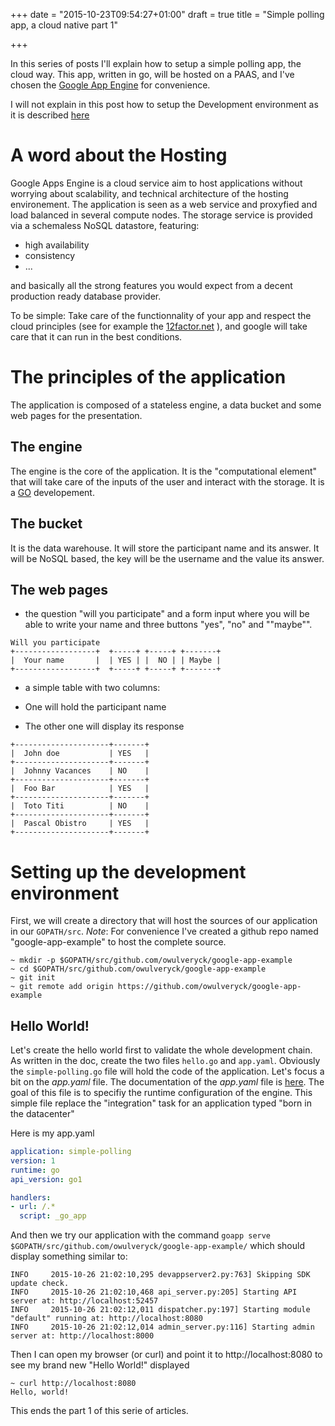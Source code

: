 +++
date = "2015-10-23T09:54:27+01:00"
draft = true
title = "Simple polling app, a cloud native part 1"

+++

In this series of posts I'll explain how to setup a simple polling app, the cloud way.
This app, written in go, will be hosted on a PAAS, and I've chosen the [Google App Engine](https://cloud.google.com/appengine/docs) for convenience.

I will not explain in this post how to setup the Development environment as it is described [here](https://cloud.google.com/appengine/docs/go/gettingstarted/devenvironment)

# A word about the Hosting

Google Apps Engine is a cloud service aim to host applications without worrying about scalability, and technical architecture of the hosting environement.
The application is seen as a web service and proxyfied and load balanced in several compute nodes.
The storage service is provided via a schemaless NoSQL datastore, featuring:

* high availability
* consistency
* ...

and basically all the strong features you would expect from a decent production ready database provider.

To be simple: Take care of the functionnality of your app and respect the cloud principles (see for example the [12factor.net](http://12factor.net) ), and google will take care that it can run in the best conditions.

# The principles of the application

The application is composed of a stateless engine, a data bucket and some web pages for the presentation.

## The engine

The engine is the core of the application. It is the "computational element" that will take care of the inputs of the user and interact with the storage.
It is a [GO](http://golang.org) developement.

## The bucket

It is the data warehouse. It will store the participant name and its answer. It will be NoSQL based, the key will be the username and the value its answer.

## The web pages

* the question "will you participate" and a form input where you will be able to write your name and three buttons "yes", "no" and ""maybe"".
```
Will you participate 
+------------------+  +-----+ +-----+ +-------+
|  Your name       |  | YES | |  NO | | Maybe |
+------------------+  +-----+ +-----+ +-------+
```

* a simple table with two columns:

* One will hold the participant name
* The other one will display its response

```
+---------------------+-------+
|  John doe           | YES   |
+---------------------+-------+
|  Johnny Vacances    | NO    |
+---------------------+-------+
|  Foo Bar            | YES   |
+---------------------+-------+
|  Toto Titi          | NO    |
+---------------------+-------+
|  Pascal Obistro     | YES   |
+---------------------+-------+
```

# Setting up the development environment

First, we will create a directory that will host the sources of our application in our `GOPATH/src`.
_Note_: For convenience I've created a github repo named "google-app-example" to host the complete source.

```
~ mkdir -p $GOPATH/src/github.com/owulveryck/google-app-example
~ cd $GOPATH/src/github.com/owulveryck/google-app-example
~ git init
~ git remote add origin https://github.com/owulveryck/google-app-example
```


## Hello World!

Let's create the hello world first to validate the whole development chain.
As written in the doc, create the two files `hello.go` and `app.yaml`.
Obviously the `simple-polling.go` file will hold the code of the application. Let's focus a bit on the _app.yaml_ file.
The documentation of the _app.yaml_ file is [here](https://cloud.google.com/appengine/docs/go/config/appconfig). The goal of this file is to specifiy the runtime configuration of the engine.
This simple file replace the "integration" task for an application typed "born in the datacenter"

Here is my app.yaml
```yaml
application: simple-polling
version: 1
runtime: go
api_version: go1

handlers:
- url: /.*
  script: _go_app
```

And then we try our application with the command `goapp serve $GOPATH/src/github.com/owulveryck/google-app-example/`
which should display something similar to:
```
INFO     2015-10-26 21:02:10,295 devappserver2.py:763] Skipping SDK update check.
INFO     2015-10-26 21:02:10,468 api_server.py:205] Starting API server at: http://localhost:52457
INFO     2015-10-26 21:02:12,011 dispatcher.py:197] Starting module "default" running at: http://localhost:8080
INFO     2015-10-26 21:02:12,014 admin_server.py:116] Starting admin server at: http://localhost:8000
```

Then I can open my browser (or curl) and point it to http://localhost:8080 to see my brand new "Hello World!" displayed

```
~ curl http://localhost:8080
Hello, world!
```

This ends the part 1 of this serie of articles.


